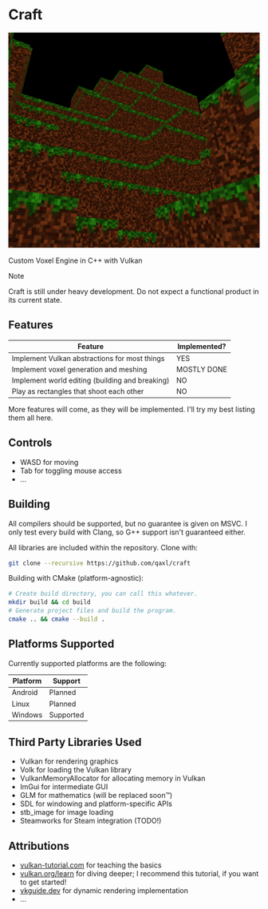 # Craft

![Screenshot of generated chunk](/.github/screenshots/screenshot.png)

Custom Voxel Engine in C++ with Vulkan

> [!NOTE]  
> Craft is still under heavy development. Do not expect a functional product in its current state.

## Features

| Feature                                               | Implemented? |
| ----------------------------------------------------- | ------------ |
| Implement Vulkan abstractions for most things         | YES          |
| Implement voxel generation and meshing                | MOSTLY DONE  |
| Implement world editing (building and breaking)       | NO           |
| Play as rectangles that shoot each other              | NO           |

More features will come, as they will be implemented. I'll try my best listing them all here.

## Controls

- WASD for moving
- Tab for toggling mouse access
- ...

## Building

All compilers should be supported, but no guarantee is given on MSVC. I only test every build with Clang, so G++ support isn't guaranteed either.

All libraries are included within the repository. Clone with:

```sh
git clone --recursive https://github.com/qaxl/craft
```

Building with CMake (platform-agnostic):

```sh
# Create build directory, you can call this whatever.
mkdir build && cd build
# Generate project files and build the program.
cmake .. && cmake --build .
```

## Platforms Supported

Currently supported platforms are the following:

| Platform  | Support                        |
| --------- | -------                        |
| Android   | Planned                        |
| Linux     | Planned                        |
| Windows   | Supported                      |

## Third Party Libraries Used

- Vulkan for rendering graphics
- Volk for loading the Vulkan library
- VulkanMemoryAllocator for allocating memory in Vulkan
- ImGui for intermediate GUI
- GLM for mathematics (will be replaced soon:tm:)
- SDL for windowing and platform-specific APIs
- stb_image for image loading
- Steamworks for Steam integration (TODO!)

## Attributions

- [vulkan-tutorial.com](https://vulkan-tutorial.com/) for teaching the basics
- [vulkan.org/learn](https://www.vulkan.org/learn) for diving deeper; I recommend this tutorial, if you want to get started!
- [vkguide.dev](https://vkguide.dev/) for dynamic rendering implementation
- ...
